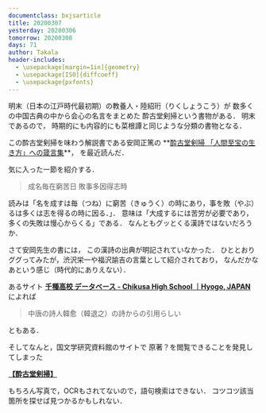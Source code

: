 ```yaml
---
documentclass: bxjsarticle
title: 20200307
yesterday: 20200306
tomorrow: 20200308
days: 71
author: Takala
header-includes:
  - \usepackage[margin=1in]{geometry}
  - \usepackage[ISO]{diffcoeff}
  - \usepackage{pxfonts}
---
```



明末（日本の江戸時代最初期）の教養人・陸紹珩（りくしょうこう）が
数多くの中国古典の中から会心の名言をまとめた
酔古堂剣掃という書物がある．
明末であるので，
時期的にも内容的にも菜根譚と同じような分類の書物となる．


この酔古堂剣掃を味わう解説書である安岡正篤の
**[酔古堂剣掃 「人間至宝の生き方」への箴言集](https://www.amazon.co.jp/dp/4569664113/ref=pd_sbs_14_t_0/358-0062790-3758060?)**，
を最近読んだ．

気に入った一節を紹介する．

>成名毎在窮苦日
>敗事多因得志時

読みは「名を成すは毎（つね）に窮苦（きゅうく）の時にあり，事を敗（やぶ）るは多くは志を得るの時に因る．」．
意味は「大成するには苦労が必要であり，多くの失敗は慢心からくる」である．
なんともグッとくる漢詩ではないだろうか．



さて安岡先生の書には，
この漢詩の出典が明記されていなかった．
ひととおりググってみたが，渋沢栄一や福沢諭吉の言葉として紹介されており，
なんだかなあという感じ（時代的にありえない）．


あるサイト **[千種高校 データベース - Chikusa High School ｜Hyogo, JAPAN](http://www.chikusa-hs.jp/muiv9mk3f-167/?block_id=167&active_action=multidatabase_view_main_detail&lang=english&multidatabase_id=4&content_id=6)** によれば

> 中唐の詩人韓愈（韓退之）の詩からの引用らしい

ともある．

そしてなんと，国文学研究資料館のサイトで
原著？を閲覧できることを発見してしまった

**[【酔古堂剣掃】](http://base1.nijl.ac.jp/iview/Frame.jsp?DB_ID=G0003917KTM&C_CODE=0204-014002&IMG_SIZE=1000%2C800&PROC_TYPE=null&SHOMEI=%E3%80%90%E9%85%94%E5%8F%A4%E5%A0%82%E5%89%A3%E6%8E%83%E3%80%91&REQUEST_MARK=null&OWNER=null&BID=null&IMG_NO=3)**


もちろん写真で，OCRもされてないので，語句検索はできない．
コツコツ該当箇所を探せば見つかるかもしれない．
